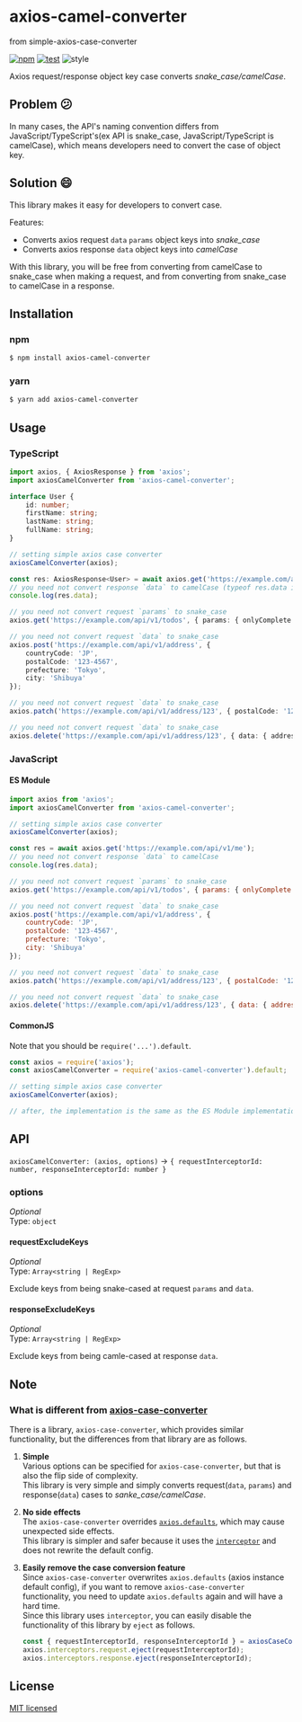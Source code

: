 # axios-camel-converter
from simple-axios-case-converter

[![npm](https://img.shields.io/npm/v/simple-axios-case-converter.svg)](https://www.npmjs.com/package/simple-axios-case-converter)
[![test](https://github.com/yutak23/simple-axios-case-converter/actions/workflows/test.yaml/badge.svg)](https://github.com/yutak23/simple-axios-case-converter/actions/workflows/test.yaml)
![style](https://img.shields.io/badge/code%20style-airbnb-ff5a5f.svg)

Axios request/response object key case converts _snake_case/camelCase_.

## Problem 😕

In many cases, the API's naming convention differs from JavaScript/TypeScript's(ex API is snake_case, JavaScript/TypeScript is camelCase), which means developers need to convert the case of object key.

## Solution 😄

This library makes it easy for developers to convert case.

Features:

- Converts axios request `data` `params` object keys into _snake_case_
- Converts axios response `data` object keys into _camelCase_

With this library, you will be free from converting from camelCase to snake_case when making a request, and from converting from snake_case to camelCase in a response.

## Installation

### npm

```sh
$ npm install axios-camel-converter
```

### yarn

```sh
$ yarn add axios-camel-converter
```

## Usage

### TypeScript

```ts
import axios, { AxiosResponse } from 'axios';
import axiosCamelConverter from 'axios-camel-converter';

interface User {
	id: number;
	firstName: string;
	lastName: string;
	fullName: string;
}

// setting simple axios case converter
axiosCamelConverter(axios);

const res: AxiosResponse<User> = await axios.get('https://example.com/api/v1/me');
// you need not convert response `data` to camelCase (typeof res.data is `User`)
console.log(res.data);

// you need not convert request `params` to snake_case
axios.get('https://example.com/api/v1/todos', { params: { onlyComplete: true } });

// you need not convert request `data` to snake_case
axios.post('https://example.com/api/v1/address', {
	countryCode: 'JP',
	postalCode: '123-4567',
	prefecture: 'Tokyo',
	city: 'Shibuya'
});

// you need not convert request `data` to snake_case
axios.patch('https://example.com/api/v1/address/123', { postalCode: '123-4567' });

// you need not convert request `data` to snake_case
axios.delete('https://example.com/api/v1/address/123', { data: { addressId: 123 } });
```

### JavaScript

#### ES Module

```js
import axios from 'axios';
import axiosCamelConverter from 'axios-camel-converter';

// setting simple axios case converter
axiosCamelConverter(axios);

const res = await axios.get('https://example.com/api/v1/me');
// you need not convert response `data` to camelCase
console.log(res.data);

// you need not convert request `params` to snake_case
axios.get('https://example.com/api/v1/todos', { params: { onlyComplete: true } });

// you need not convert request `data` to snake_case
axios.post('https://example.com/api/v1/address', {
	countryCode: 'JP',
	postalCode: '123-4567',
	prefecture: 'Tokyo',
	city: 'Shibuya'
});

// you need not convert request `data` to snake_case
axios.patch('https://example.com/api/v1/address/123', { postalCode: '123-4567' });

// you need not convert request `data` to snake_case
axios.delete('https://example.com/api/v1/address/123', { data: { addressId: 123 } });
```

#### CommonJS

Note that you should be `require('...').default`.

```js
const axios = require('axios');
const axiosCamelConverter = require('axios-camel-converter').default;

// setting simple axios case converter
axiosCamelConverter(axios);

// after, the implementation is the same as the ES Module implementation
```

## API

`axiosCamelConverter: (axios, options)` -> `{ requestInterceptorId: number, responseInterceptorId: number }`

### options

_Optional_  
Type: `object`

#### requestExcludeKeys

_Optional_  
Type: `Array<string | RegExp>`

Exclude keys from being snake-cased at request `params` and `data`.

#### responseExcludeKeys

_Optional_  
Type: `Array<string | RegExp>`

Exclude keys from being camle-cased at response `data`.

## Note

### What is different from [axios-case-converter](https://www.npmjs.com/package/axios-case-converter)

There is a library, `axios-case-converter`, which provides similar functionality, but the differences from that library are as follows.

1. **Simple**  
   Various options can be specified for `axios-case-converter`, but that is also the flip side of complexity.  
   This library is very simple and simply converts request(`data`, `params`) and response(`data`) cases to _sanke_case/camelCase_.

1. **No side effects**  
   The `axios-case-converter` overrides [`axios.defaults`](https://github.com/axios/axios#config-defaults), which may cause unexpected side effects.  
   This library is simpler and safer because it uses the [`interceptor`](https://github.com/axios/axios#interceptors) and does not rewrite the default config.

1. **Easily remove the case conversion feature**  
    Since `axios-case-converter` overwrites `axios.defaults` (axios instance default config), if you want to remove `axios-case-converter` functionality, you need to update `axios.defaults` again and will have a hard time.  
    Since this library uses `interceptor`, you can easily disable the functionality of this library by `eject` as follows.
   ```ts
   const { requestInterceptorId, responseInterceptorId } = axiosCaseConverter(axios);
   axios.interceptors.request.eject(requestInterceptorId);
   axios.interceptors.response.eject(responseInterceptorId);
   ```

## License

[MIT licensed](./LICENSE)
